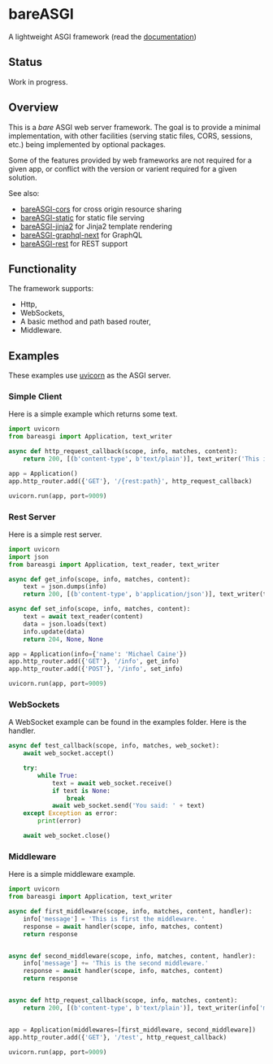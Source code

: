 # bareASGI

A lightweight ASGI framework (read the [documentation](https://rob-blackbourn.github.io/bareASGI/))

## Status

Work in progress.

## Overview

This is a _bare_ ASGI web server framework. The goal is to provide
a minimal implementation, with other facilities (serving static files, CORS, sessions, etc.)
being implemented by optional packages.

Some of the features provided by web frameworks are not required for a given app, or conflict with the
version or varient required for a given solution. 

See also:
* [bareASGI-cors](https://github.com/rob-blackbourn/bareASGI-cors) for cross origin resource sharing
* [bareASGI-static](https://github.com/rob-blackbourn/bareASGI-static) for static file serving
* [bareASGI-jinja2](https://github.com/rob-blackbourn/bareASGI-jinja2) for Jinja2 template rendering
* [bareASGI-graphql-next](https://github.com/rob-blackbourn/bareASGI-graphql-next) for GraphQL
* [bareASGI-rest](https://github.com/rob-blackbourn/bareASGI-rest) for REST support

## Functionality

The framework supports:
* Http,
* WebSockets,
* A basic method and path based router,
* Middleware. 

## Examples

These examples use [uvicorn](https://www.uvicorn.org/) as the ASGI server.

### Simple Client

Here is a simple example which returns some text.

```python
import uvicorn
from bareasgi import Application, text_writer

async def http_request_callback(scope, info, matches, content):
    return 200, [(b'content-type', b'text/plain')], text_writer('This is not a test')

app = Application()
app.http_router.add({'GET'}, '/{rest:path}', http_request_callback)

uvicorn.run(app, port=9009)
```

### Rest Server

Here is a simple rest server.

```python
import uvicorn
import json
from bareasgi import Application, text_reader, text_writer

async def get_info(scope, info, matches, content):
    text = json.dumps(info)
    return 200, [(b'content-type', b'application/json')], text_writer(text)

async def set_info(scope, info, matches, content):
    text = await text_reader(content)
    data = json.loads(text)
    info.update(data)
    return 204, None, None

app = Application(info={'name': 'Michael Caine'})
app.http_router.add({'GET'}, '/info', get_info)
app.http_router.add({'POST'}, '/info', set_info)

uvicorn.run(app, port=9009)
```

### WebSockets

A WebSocket example can be found in the examples folder. Here is the handler.

```python
async def test_callback(scope, info, matches, web_socket):
    await web_socket.accept()

    try:
        while True:
            text = await web_socket.receive()
            if text is None:
                break
            await web_socket.send('You said: ' + text)
    except Exception as error:
        print(error)

    await web_socket.close()
```

### Middleware

Here is a simple middleware example.

```python
import uvicorn
from bareasgi import Application, text_writer

async def first_middleware(scope, info, matches, content, handler):
    info['message'] = 'This is first the middleware. '
    response = await handler(scope, info, matches, content)
    return response


async def second_middleware(scope, info, matches, content, handler):
    info['message'] += 'This is the second middleware.'
    response = await handler(scope, info, matches, content)
    return response


async def http_request_callback(scope, info, matches, content):
    return 200, [(b'content-type', b'text/plain')], text_writer(info['message'])


app = Application(middlewares=[first_middleware, second_middleware])
app.http_router.add({'GET'}, '/test', http_request_callback)

uvicorn.run(app, port=9009)
```
